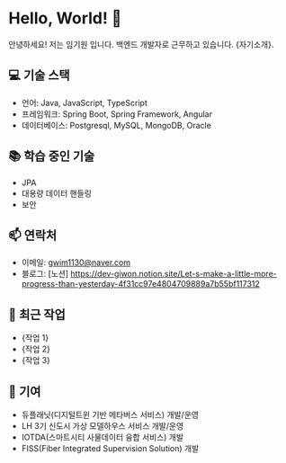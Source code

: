 # Hello, World! 👋

안녕하세요! 저는 임기원 입니다. 백엔드 개발자로 근무하고 있습니다. 
{자기소개}.

## 💻 기술 스택

- 언어: Java, JavaScript, TypeScript
- 프레임워크: Spring Boot, Spring Framework, Angular
- 데이터베이스: Postgresql, MySQL, MongoDB, Oracle

## 📚 학습 중인 기술

- JPA
- 대용량 데이터 핸들링
- 보안

## 📫 연락처

- 이메일: gwim1130@naver.com
- 블로그: [노션] https://dev-giwon.notion.site/Let-s-make-a-little-more-progress-than-yesterday-4f31cc97e4804709889a7b55bf117312

## 🌱 최근 작업

- {작업 1}
- {작업 2}
- {작업 3}

## 🤝 기여

- 듀플래닛(디지털트윈 기반 메타버스 서비스) 개발/운영
- LH 3기 신도시 가상 모델하우스 서비스 개발/운영
- IOTDA(스마트시티 사물데이터 융합 서비스) 개발
- FISS(Fiber Integrated Supervision Solution) 개발
